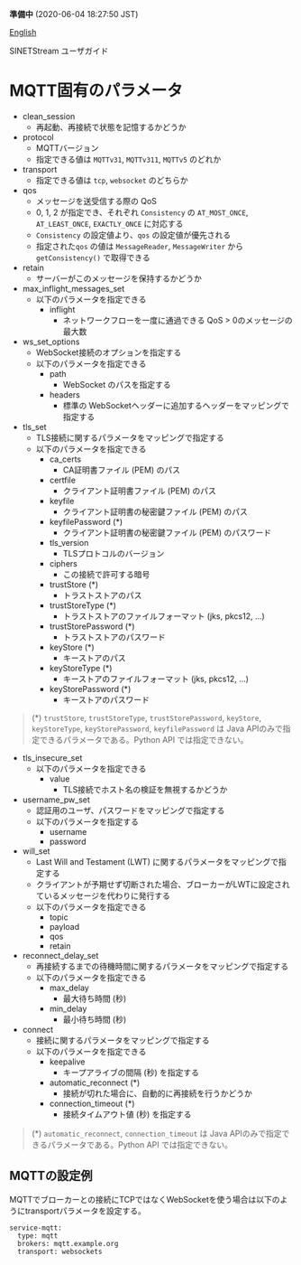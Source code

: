 **準備中** (2020-06-04 18:27:50 JST)

<!--
Copyright (C) 2019 National Institute of Informatics

Licensed to the Apache Software Foundation (ASF) under one
or more contributor license agreements.  See the NOTICE file
distributed with this work for additional information
regarding copyright ownership.  The ASF licenses this file
to you under the Apache License, Version 2.0 (the
"License"); you may not use this file except in compliance
with the License.  You may obtain a copy of the License at

  http://www.apache.org/licenses/LICENSE-2.0

Unless required by applicable law or agreed to in writing,
software distributed under the License is distributed on an
"AS IS" BASIS, WITHOUT WARRANTIES OR CONDITIONS OF ANY
KIND, either express or implied.  See the License for the
specific language governing permissions and limitations
under the License.
-->

[English](config-mqtt.en.md)

SINETStream ユーザガイド

# MQTT固有のパラメータ

* clean_session
    * 再起動、再接続で状態を記憶するかどうか
* protocol
    * MQTTバージョン
    * 指定できる値は `MQTTv31`, `MQTTv311`, `MQTTv5` のどれか
* transport
    * 指定できる値は `tcp`, `websocket` のどちらか
* qos
    * メッセージを送受信する際の QoS
    * 0, 1, 2 が指定でき、それぞれ `Consistency` の `AT_MOST_ONCE`, `AT_LEAST_ONCE`, `EXACTLY_ONCE` に対応する
    * `Consistency` の設定値より、`qos` の設定値が優先される
    * 指定された`qos` の値は `MessageReader`, `MessageWriter` から `getConsistency()` で取得できる
* retain
    * サーバーがこのメッセージを保持するかどうか
* max_inflight_messages_set
    * 以下のパラメータを指定できる
        * inflight
            * ネットワークフローを一度に通過できる QoS > 0のメッセージの最大数
* ws_set_options
    * WebSocket接続のオプションを指定する
    * 以下のパラメータを指定できる
        * path
            * WebSocket のパスを指定する
        * headers
            * 標準の WebSocketヘッダーに追加するヘッダーをマッピングで指定する
* tls_set
    * TLS接続に関するパラメータをマッピングで指定する
    * 以下のパラメータを指定できる
        * ca_certs
            * CA証明書ファイル (PEM) のパス
        * certfile
            * クライアント証明書ファイル (PEM) のパス
        * keyfile
            * クライアント証明書の秘密鍵ファイル (PEM) のパス
        * keyfilePassword (*)
            * クライアント証明書の秘密鍵ファイル (PEM) のパスワード
        * tls_version
            * TLSプロトコルのバージョン
        * ciphers
            * この接続で許可する暗号
        * trustStore (*)
            * トラストストアのパス
        * trustStoreType (*)
            * トラストストアのファイルフォーマット (jks, pkcs12, ...)
        * trustStorePassword (*)
            * トラストストアのパスワード
        * keyStore (*)
            * キーストアのパス
        * keyStoreType (*)
            * キーストアのファイルフォーマット (jks, pkcs12, ...)
        * keyStorePassword (*)
            * キーストアのパスワード
> (*) `trustStore`, `trustStoreType`, `trustStorePassword`, `keyStore`, `keyStoreType`, `keyStorePassword`, `keyfilePassword` は
> Java APIのみで指定できるパラメータである。Python API では指定できない。
* tls_insecure_set
    * 以下のパラメータを指定できる
        * value
            * TLS接続でホスト名の検証を無視するかどうか
* username_pw_set
    * 認証用のユーザ、パスワードをマッピングで指定する
    * 以下のパラメータを指定する
        * username
        * password
* will_set
    * Last Will and Testament (LWT) に関するパラメータをマッピングで指定する
    * クライアントが予期せず切断された場合、ブローカーがLWTに設定されているメッセージを代わりに発行する
    * 以下のパラメータを指定できる
        * topic
        * payload
        * qos
        * retain
* reconnect_delay_set
    * 再接続するまでの待機時間に関するパラメータをマッピングで指定する
    * 以下のパラメータを指定できる
        * max_delay
            * 最大待ち時間 (秒)
        * min_delay
            * 最小待ち時間 (秒)
* connect
    * 接続に関するパラメータをマッピングで指定する
    * 以下のパラメータを指定できる
        * keepalive
            * キープアライブの間隔 (秒) を指定する
        * automatic_reconnect (*)
            * 接続が切れた場合に、自動的に再接続を行うかどうか
        * connection_timeout (*)
            * 接続タイムアウト値 (秒) を指定する
> (*) `automatic_reconnect`, `connection_timeout` は
> Java APIのみで指定できるパラメータである。Python API では指定できない。

## MQTTの設定例

MQTTでブローカーとの接続にTCPではなくWebSocketを使う場合は以下のようにtransportパラメータを設定する。

```
service-mqtt:
  type: mqtt
  brokers: mqtt.example.org
  transport: websockets
```
